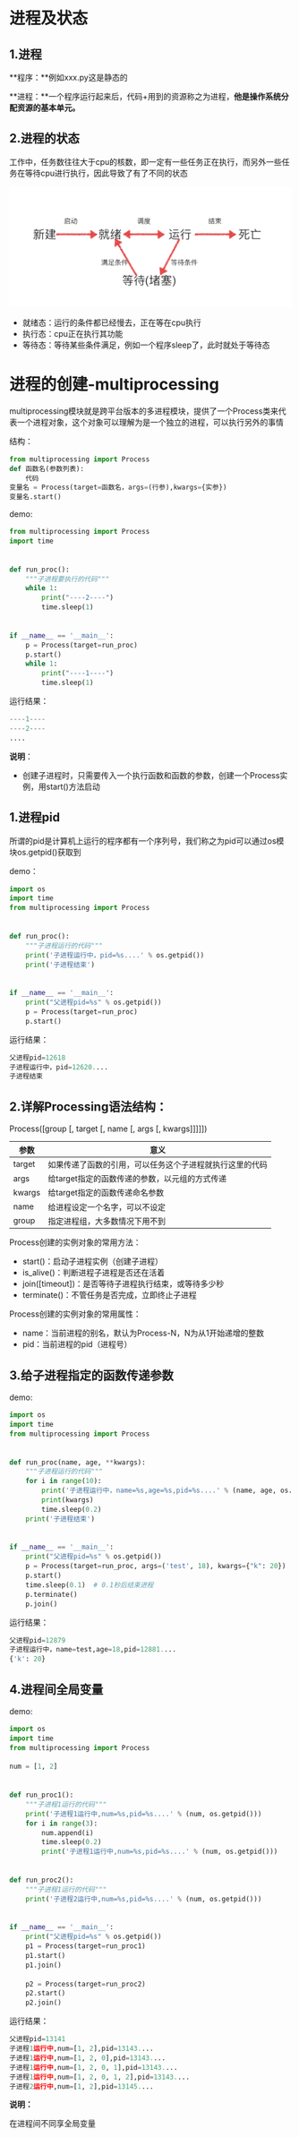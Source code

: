 # 进程及状态

## 1.进程

**程序：**例如xxx.py这是静态的

**进程：**一个程序运行起来后，代码+用到的资源称之为进程，**他是操作系统分配资源的基本单元。**



## 2.进程的状态

工作中，任务数往往大于cpu的核数，即一定有一些任务正在执行，而另外一些任务在等待cpu进行执行，因此导致了有了不同的状态

![进程状态图](../../src/2.python高级知识-多进程/Snip20160830_3.png)

- 就绪态：运行的条件都已经慢去，正在等在cpu执行
- 执行态：cpu正在执行其功能
- 等待态：等待某些条件满足，例如一个程序sleep了，此时就处于等待态



# 进程的创建-multiprocessing

multiprocessing模块就是跨平台版本的多进程模块，提供了一个Process类来代表一个进程对象，这个对象可以理解为是一个独立的进程，可以执行另外的事情 

结构：

```python
from multiprocessing import Process
def 函数名(参数列表):
    代码
变量名 = Process(target=函数名，args=(行参),kwargs={实参})
变量名.start()
```

demo:

```python
from multiprocessing import Process
import time


def run_proc():
    """子进程要执行的代码"""
    while 1:
        print("----2----")
        time.sleep(1)


if __name__ == '__main__':
    p = Process(target=run_proc)
    p.start()
    while 1:
        print("----1----")
        time.sleep(1)
```

运行结果：

```python
----1----
----2----
....
```



**说明**：

- 创建子进程时，只需要传入一个执行函数和函数的参数，创建一个Process实例，用start()方法启动



## 1.进程pid

所谓的pid是计算机上运行的程序都有一个序列号，我们称之为pid可以通过os模块os.getpid()获取到

demo：

```python
import os
import time
from multiprocessing import Process


def run_proc():
    """子进程运行的代码"""
    print('子进程运行中，pid=%s....' % os.getpid())
    print('子进程结束')


if __name__ == '__main__':
    print("父进程pid=%s" % os.getpid())
    p = Process(target=run_proc)
    p.start()
```

运行结果：

```python
父进程pid=12618
子进程运行中，pid=12620....
子进程结束
```



## 2.详解Processing语法结构：

Process([group [, target [, name [, args [, kwargs]]]]])

| 参数   | 意义                                                     |
| ------ | -------------------------------------------------------- |
| target | 如果传递了函数的引用，可以任务这个子进程就执行这里的代码 |
| args   | 给target指定的函数传递的参数，以元组的方式传递           |
| kwargs | 给target指定的函数传递命名参数                           |
| name   | 给进程设定一个名字，可以不设定                           |
| group  | 指定进程组，大多数情况下用不到                           |

Process创建的实例对象的常用方法：

- start()：启动子进程实例（创建子进程）
- is_alive()：判断进程子进程是否还在活着
- join([timeout])：是否等待子进程执行结束，或等待多少秒
- terminate()：不管任务是否完成，立即终止子进程

Process创建的实例对象的常用属性：

- name：当前进程的别名，默认为Process-N，N为从1开始递增的整数
- pid：当前进程的pid（进程号）



## 3.给子进程指定的函数传递参数

demo:

```python
import os
import time
from multiprocessing import Process


def run_proc(name, age, **kwargs):
    """子进程运行的代码"""
    for i in range(10):
        print('子进程运行中，name=%s,age=%s,pid=%s....' % (name, age, os.getpid()))
        print(kwargs)
        time.sleep(0.2)
    print('子进程结束')


if __name__ == '__main__':
    print("父进程pid=%s" % os.getpid())
    p = Process(target=run_proc, args=('test', 18), kwargs={"k": 20})
    p.start()
    time.sleep(0.1)  # 0.1秒后结束进程
    p.terminate()
    p.join()
```

运行结果：

```python
父进程pid=12879
子进程运行中，name=test,age=18,pid=12881....
{'k': 20}
```



## 4.进程间全局变量

demo:

```python
import os
import time
from multiprocessing import Process

num = [1, 2]


def run_proc1():
    """子进程1运行的代码"""
    print('子进程1运行中,num=%s,pid=%s....' % (num, os.getpid()))
    for i in range(3):
        num.append(i)
        time.sleep(0.2)
        print('子进程1运行中,num=%s,pid=%s....' % (num, os.getpid()))


def run_proc2():
    """子进程1运行的代码"""
    print('子进程2运行中,num=%s,pid=%s....' % (num, os.getpid()))


if __name__ == '__main__':
    print("父进程pid=%s" % os.getpid())
    p1 = Process(target=run_proc1)
    p1.start()
    p1.join()

    p2 = Process(target=run_proc2)
    p2.start()
    p2.join()
```

运行结果：

```python
父进程pid=13141
子进程1运行中,num=[1, 2],pid=13143....
子进程1运行中,num=[1, 2, 0],pid=13143....
子进程1运行中,num=[1, 2, 0, 1],pid=13143....
子进程1运行中,num=[1, 2, 0, 1, 2],pid=13143....
子进程2运行中,num=[1, 2],pid=13145....
```



**说明：**

在进程间不同享全局变量
